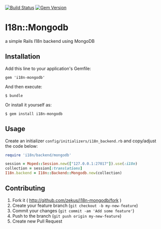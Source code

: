 [![Build Status](https://travis-ci.org/zekus/i18n-mongodb.svg)](https://travis-ci.org/zekus/i18n-mongodb)
[![Gem Version](https://badge.fury.io/rb/i18n-mongodb.svg)](http://badge.fury.io/rb/i18n-mongodb)

# I18n::Mongodb

a simple Rails I18n backend using MongoDB

## Installation

Add this line to your application's Gemfile:

    gem 'i18n-mongodb'

And then execute:

    $ bundle

Or install it yourself as:

    $ gem install i18n-mongodb

## Usage

Create an initializer `config/initializers/i18n_backend.rb` and copy/adjust the code below:

```ruby
require 'i18n/backend/mongodb'

session = Moped::Session.new(["127.0.0.1:27017"]).use(:i18n)
collection = session[:translations]
I18n.backend = I18n::Backend::Mongodb.new(collection)
```

## Contributing

1. Fork it ( http://github.com/zekus/i18n-mongodb/fork )
2. Create your feature branch (`git checkout -b my-new-feature`)
3. Commit your changes (`git commit -am 'Add some feature'`)
4. Push to the branch (`git push origin my-new-feature`)
5. Create new Pull Request
